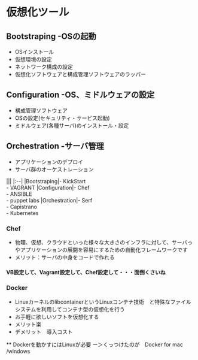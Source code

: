 # 仮想化ツール
## Bootstraping -OSの起動
- OSインストール
- 仮想環境の設定
- ネットワーク構成の設定
- 仮想化ソフトウェアと構成管理ソフトウェアのラッパー

## Configuration -OS、ミドルウェアの設定
- 構成管理ソフトウェア
- OSの設定(セキュリティ・サービス起動)
- ミドルウェア(各種サーバ)のインストール・設定

## Orchestration -サーバ管理
- アプリケーションのデプロイ
- サーバ群のオーケストレーション

|||
|:--|
|Bootstraping|- KickStart <br> - VAGRANT
|Configuration|- Chef<br> - ANSIBLE <br>- puppet labs
|Orchestration|- Serf <br>- Capistrano <br>- Kubernetes


### Chef
- 物理、仮想、クラウドといった様々な大きさのインフラに対して、サーバっやアプリケーションの展開を容易にするための自動化フレームワークです
- メリット：サーバの中身をコードで作れる


#### VB設定して、Vagrant設定して、Chef設定して・・・面倒くさいね


### Docker
- LinuxカーネルのlibcontainerというLinuxコンテナ技術　と特殊なファイルシステムを利用してコンテナ型の仮想化を行う
- お手軽に欲しいソフトを仮想化する
- メリット楽
- デメリット　導入コスト

** Dockerを動かすにはLinuxが必要
ー＞くっつけたのが　Docker for mac /windows
